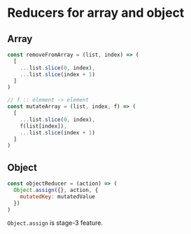 # Reducers for array and object

## Array
```js
const removeFromArray = (list, index) => (
  [
    ...list.slice(0, index),
    ...list.slice(index + 1)
  ]
)

// f :: element -> element
const mutateArray = (list, index, f) => (
  [
    ...list.slice(0, index),
    f(list[index]),
    ...list.slice(index + 1)
  ]
)
```


## Object
```js
const objectReducer = (action) => (
  Object.assign({}, action, {
    mutatedKey: mutatedValue
  })
)
```

`Object.assign` is stage-3 feature.
